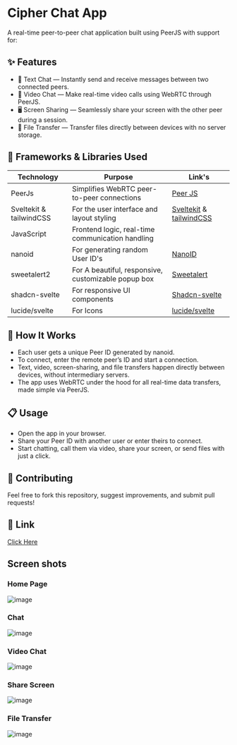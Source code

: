 # Cipher Chat App
A real-time peer-to-peer chat application built using PeerJS with support for:

## ✨ Features
- 💬 Text Chat — Instantly send and receive messages between two connected peers.
- 🎥 Video Chat — Make real-time video calls using WebRTC through PeerJS.
- 🖥️ Screen Sharing — Seamlessly share your screen with the other peer during a session.
- 📁 File Transfer — Transfer files directly between devices with no server storage.

## 🧩 Frameworks & Libraries Used

|Technology|Purpose|Link's|
|----------|-------|----|
|PeerJs|Simplifies WebRTC peer-to-peer connections|[Peer JS](https://peerjs.com/)
|Sveltekit & tailwindCSS|For the user interface and layout styling|[Sveltekit](https://svelte.dev/) & [tailwindCSS](https://tailwindcss.com/)
|JavaScript|Frontend logic, real-time communication handling|
|nanoid|For generating random User ID's|[NanoID](https://www.npmjs.com/package/nanoid)
|sweetalert2|For A beautiful, responsive, customizable popup box|[Sweetalert](https://sweetalert2.github.io)
|shadcn-svelte|For responsive UI components|[Shadcn-svelte](https://www.shadcn-svelte.com)
|lucide/svelte|For Icons|[lucide/svelte](https://lucide.dev/guide/packages/lucide-svelte)

## 🔎 How It Works
- Each user gets a unique Peer ID generated by nanoid.
- To connect, enter the remote peer’s ID and start a connection.
- Text, video, screen-sharing, and file transfers happen directly between devices, without intermediary servers.
- The app uses WebRTC under the hood for all real-time data transfers, made simple via PeerJS.

## 📋 Usage
- Open the app in your browser.
- Share your Peer ID with another user or enter theirs to connect.
- Start chatting, call them via video, share your screen, or send files with just a click.

## 🤝 Contributing
Feel free to fork this repository, suggest improvements, and submit pull requests!

## 🔗 Link
[Click Here](https://cipher-chat-peer.vercel.app)

## Screen shots
### Home Page
![image](https://github.com/user-attachments/assets/c1151909-5f42-49c0-b15a-2cd1abde1389)

### Chat
![image](https://github.com/user-attachments/assets/03d8e9fb-0467-4442-8be0-ca95c91bf7c8)

### Video Chat
![image](https://github.com/user-attachments/assets/6928fabf-6b20-49a1-873a-6129eaa4f630)

### Share Screen
![image](https://github.com/user-attachments/assets/88c4ff43-b9a7-4bc0-b433-6f385a1b8f6e)

### File Transfer
![image](https://github.com/user-attachments/assets/7563bc7f-5580-480a-81f4-695546c08cae)




